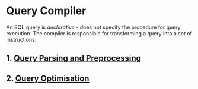 # Query Compiler
An SQL query is *declarative* - does not specify the procedure for query execution. 
The compiler is responsible for transforming a query into a set of instructions:
## 1. [Query Parsing and Preprocessing](Query%20Parsing%20and%20Preprocessing)
## 2. [Query Optimisation](Notes/Query%20Optimisation.md)